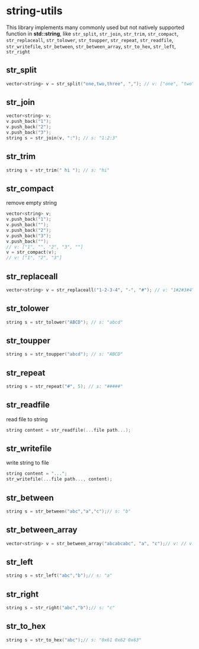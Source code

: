 # string-utils
This library implements many commonly used but not natively supported function in **std::string**, like `str_split`, `str_join`, `str_trim`, `str_compact`, `str_replaceall`, `str_tolower`, `str_toupper`, `str_repeat`, `str_readfile`, `str_writefile`, `str_between`, `str_between_array`, `str_to_hex`, `str_left`, `str_right`

## str_split

```c++
vector<string> v = str_split("one,two,three", ","); // v: ["one", "two", "three"]
```
  
## str_join

```c++
vector<string> v;
v.push_back("1");
v.push_back("2");
v.push_back("3");
string s = str_join(v, ":"); // s: "1:2:3"
```

## str_trim

```c++
string s = str_trim(" hi "); // s: "hi"
```

## str_compact

remove empty string

```c++
vector<string> v;
v.push_back("1");
v.push_back("");
v.push_back("2");
v.push_back("3");
v.push_back("");
// v: ["1", "", "2", "3", ""]
v = str_compact(v);
// v: ["1", "2", "3"]
```

## str_replaceall

```c++
vector<string> v = str_replaceall("1-2-3-4", "-", "#"); // v: "1#2#3#4"
```

## str_tolower

```c++
string s = str_tolower("ABCD"); // s: "abcd"
```

## str_toupper

```c++
string s = str_toupper("abcd"); // s: "ABCD"
```

## str_repeat

```c++
string s = str_repeat("#", 5); // s: "#####"
```

## str_readfile

read file to string

```c++
string content = str_readfile(...file path...);
```

## str_writefile

write string to file

```c++
string content = "...";
str_writefile(...file path..., content);
```

## str_between

```c++
string s = str_between("abc","a","c");// s: "b"
```

## str_between_array

```c++
vector<string> v = str_between_array("abcabcabc", "a", "c");// v: // v: ["b", "b", "b"]
```

## str_left

```c++
string s = str_left("abc","b");// s: "a"
```

## str_right

```c++
string s = str_right("abc","b");// s: "c"
```

## str_to_hex

```c++
string s = str_to_hex("abc");// s: "0x61 0x62 0x63"
```
